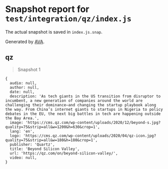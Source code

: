 # Snapshot report for `test/integration/qz/index.js`

The actual snapshot is saved in `index.js.snap`.

Generated by [AVA](https://avajs.dev).

## qz

> Snapshot 1

    {
      audio: null,
      author: null,
      date: null,
      description: 'As tech giants in the US transition from disruptor to incumbent, a new generation of companies around the world are challenging their dominance–and changing the startup playbook along the way. From China’s internet giants to startups in Nigeria to policy debates in the EU, the next big battles in tech are happening outside the Bay Area.',
      image: 'https://cms.qz.com/wp-content/uploads/2020/12/beyond-s.jpg?quality=75&strip=all&w=1200&h=630&crop=1',
      lang: 'en',
      logo: 'https://cms.qz.com/wp-content/uploads/2020/04/qz-icon.jpg?quality=75&strip=all&w=180&h=180&crop=1',
      publisher: 'Quartz',
      title: 'Beyond Silicon Valley',
      url: 'https://qz.com/on/beyond-silicon-valley/',
      video: null,
    }
